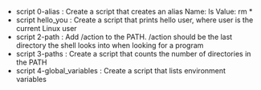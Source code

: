 - script 0-alias : Create a script that creates an alias  Name: ls Value: rm *
- script  hello_you : Create a script that prints hello user, where user is the current Linux user
- script 2-path : Add /action to the PATH. /action should be the last directory the shell looks into when looking for a program
- script 3-paths : Create a script that counts the number of directories in the PATH
- script 4-global_variables : Create a script that lists environment variables

